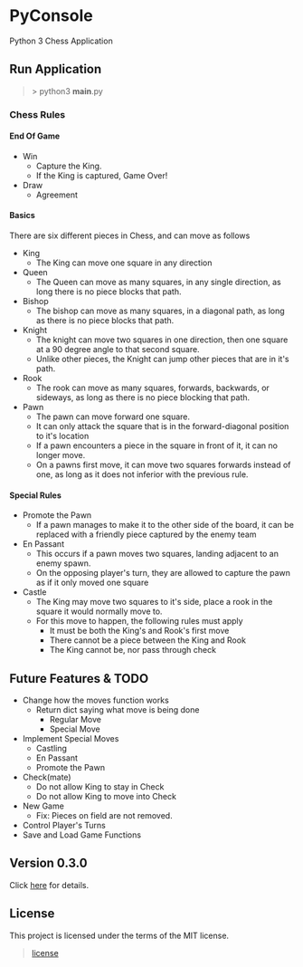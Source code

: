 # PyConsole
Python 3 Chess Application

## Run Application
> \> python3 __main__.py

### Chess Rules
#### End Of Game
* Win
  * Capture the King.
  * If the King is captured, Game Over!
* Draw
  * Agreement
#### Basics
There are six different pieces in Chess, and can move as follows
* King
  * The King can move one square in any direction
* Queen
  * The Queen can move as many squares, in any single direction, as long there is no piece blocks that path.
* Bishop
  * The bishop can move as many squares, in a diagonal path, as long as there is no piece blocks that path.
* Knight
  * The knight can move two squares in one direction, then one square at a 90 degree angle to that second square.
  * Unlike other pieces, the Knight can jump other pieces that are in it's path.
* Rook
  * The rook can move as many squares, forwards, backwards, or sideways, as long as there is no piece blocking that path.
* Pawn
  * The pawn can move forward one square.
  * It can only attack the square that is in the forward-diagonal position to it's location
  * If a pawn encounters a piece in the square in front of it, it can no longer move.
  * On a pawns first move, it can move two squares forwards instead of one, as long as it does not inferior with the previous rule.
#### Special Rules
* Promote the Pawn
  * If a pawn manages to make it to the other side of the board, it can be replaced with a friendly piece captured by the enemy team
* En Passant
  * This occurs if a pawn moves two squares, landing adjacent to an enemy spawn.
  * On the opposing player's turn, they are allowed to capture the pawn as if it only moved one square
* Castle
  * The King may move two squares to it's side, place a rook in the square it would normally move to.
  * For this move to happen, the following rules must apply
    * It must be both the King's and Rook's first move
    * There cannot be a piece between the King and Rook
    * The King cannot be, nor pass through check

## Future Features & TODO
* Change how the moves function works
  * Return dict saying what move is being done
    * Regular Move
    * Special Move
* Implement Special Moves
  * Castling
  * En Passant
  * Promote the Pawn
* Check(mate)
  * Do not allow King to stay in Check
  * Do not allow King to move into Check
* New Game
  * Fix: Pieces on field are not removed.
* Control Player's Turns
* Save and Load Game Functions

## Version 0.3.0
Click [here](RELEASE-NOTES.md) for details.

## License
This project is licensed under the terms of the MIT license.
> [license](LICENSE.md)
